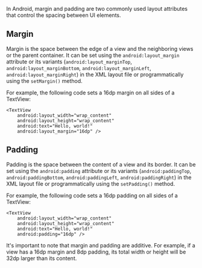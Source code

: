 
In Android, margin and padding are two commonly used layout attributes that control the spacing between UI elements.

## Margin

Margin is the space between the edge of a view and the neighboring views or the parent container. It can be set using the `android:layout_margin` attribute or its variants (`android:layout_marginTop`, `android:layout_marginBottom`, `android:layout_marginLeft`, `android:layout_marginRight`) in the XML layout file or programmatically using the `setMargin()` method.

For example, the following code sets a 16dp margin on all sides of a TextView:

```
<TextView
    android:layout_width="wrap_content"
    android:layout_height="wrap_content"
    android:text="Hello, world!"
    android:layout_margin="16dp" />
```

## Padding

Padding is the space between the content of a view and its border. It can be set using the `android:padding` attribute or its variants (`android:paddingTop`, `android:paddingBottom`, `android:paddingLeft`, `android:paddingRight`) in the XML layout file or programmatically using the `setPadding()` method.

For example, the following code sets a 16dp padding on all sides of a TextView:

```
<TextView
    android:layout_width="wrap_content"
    android:layout_height="wrap_content"
    android:text="Hello, world!"
    android:padding="16dp" />
```

It's important to note that margin and padding are additive. For example, if a view has a 16dp margin and 8dp padding, its total width or height will be 32dp larger than its content.
